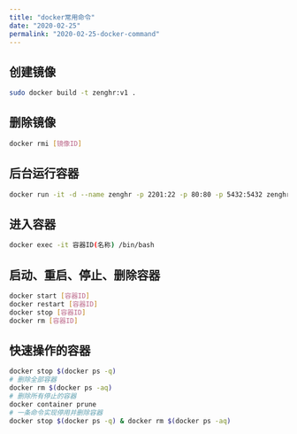 ```yaml
---
title: "docker常用命令"
date: "2020-02-25"
permalink: "2020-02-25-docker-command"
---
```


## 创建镜像

```bash
sudo docker build -t zenghr:v1 .
```

## 删除镜像

```bash
docker rmi [镜像ID]
```

## 后台运行容器

```bash
docker run -it -d --name zenghr -p 2201:22 -p 80:80 -p 5432:5432 zenghr
```

## 进入容器

```bash
docker exec -it 容器ID(名称) /bin/bash
```

## 启动、重启、停止、删除容器

```bash
docker start [容器ID]
docker restart [容器ID]
docker stop [容器ID]
docker rm [容器ID]
```

## 快速操作的容器

```bash
docker stop $(docker ps -q)
# 删除全部容器
docker rm $(docker ps -aq)
# 删除所有停止的容器
docker container prune
# 一条命令实现停用并删除容器
docker stop $(docker ps -q) & docker rm $(docker ps -aq)
```